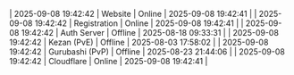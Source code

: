 | 2025-09-08 19:42:42 | Website | Online | 2025-09-08 19:42:41 |
| 2025-09-08 19:42:42 | Registration | Online | 2025-09-08 19:42:41 |
| 2025-09-08 19:42:42 | Auth Server | Offline | 2025-08-18 09:33:31 |
| 2025-09-08 19:42:42 | Kezan (PvE) | Offline | 2025-08-03 17:58:02 |
| 2025-09-08 19:42:42 | Gurubashi (PvP) | Offline | 2025-08-23 21:44:06 |
| 2025-09-08 19:42:42 | Cloudflare | Online | 2025-09-08 19:42:41 |
